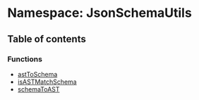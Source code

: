 # Namespace: JsonSchemaUtils

## Table of contents

### Functions

* [astToSchema](/auto-docs/json-schema/functions/JsonSchemaUtils.astToSchema.md)
* [isASTMatchSchema](/auto-docs/json-schema/functions/JsonSchemaUtils.isASTMatchSchema.md)
* [schemaToAST](/auto-docs/json-schema/functions/JsonSchemaUtils.schemaToAST.md)
